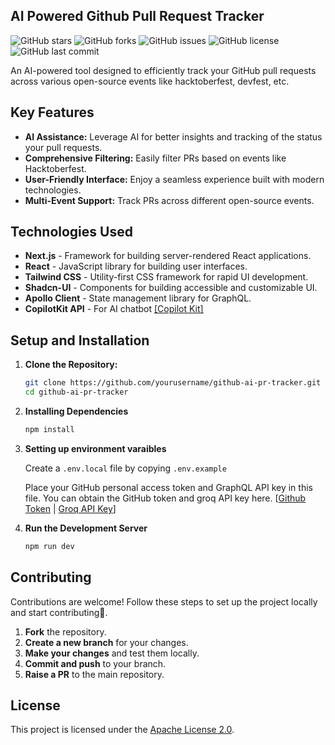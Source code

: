 ## AI Powered Github Pull Request Tracker

![GitHub stars](https://img.shields.io/github/stars/jeevaramanathan/github-ai-pr-tracker?style=social)
![GitHub forks](https://img.shields.io/github/forks/jeevaramanathan/github-ai-pr-tracker?style=social)
![GitHub issues](https://img.shields.io/github/issues/jeevaramanathan/github-ai-pr-tracker)
![GitHub license](https://img.shields.io/github/license/jeevaramanathan/github-ai-pr-tracker)
![GitHub last commit](https://img.shields.io/github/last-commit/jeevaramanathan/github-ai-pr-tracker)

An AI-powered tool designed to efficiently track your GitHub pull requests across various open-source events like hacktoberfest, devfest, etc.


## Key Features

- **AI Assistance:** Leverage AI for better insights and tracking of the status your pull requests.
- **Comprehensive Filtering:** Easily filter PRs based on events like Hacktoberfest.
- **User-Friendly Interface:** Enjoy a seamless experience built with modern technologies.
- **Multi-Event Support:** Track PRs across different open-source events.

## Technologies Used

- **Next.js** - Framework for building server-rendered React applications.
- **React** - JavaScript library for building user interfaces.
- **Tailwind CSS** - Utility-first CSS framework for rapid UI development.
- **Shadcn-UI** - Components for building accessible and customizable UI.
- **Apollo Client** - State management library for GraphQL.
- **CopilotKit API** - For AI chatbot [[Copilot Kit]](https://github.com/copilotkit/copilotkit)

## Setup and Installation

1. **Clone the Repository:**
   ```bash
   git clone https://github.com/yourusername/github-ai-pr-tracker.git
   cd github-ai-pr-tracker
2. **Installing Dependencies**
    ```bash
    npm install
3. **Setting up environment varaibles**

    Create a `.env.local` file by copying `.env.example`
    
    Place your GitHub personal access token and GraphQL API key in this file. You can obtain the GitHub token and groq API key here. [[Github Token](https://github.com/settings/tokens) | [Groq API Key](https://console.groq.com/keys)]

4. **Run the Development Server**
    ```bash
    npm run dev

## Contributing
Contributions are welcome! Follow these steps to set up the project locally and start contributing🎉.

1. **Fork** the repository.
2. **Create a new branch** for your changes.
3. **Make your changes** and test them locally.
4. **Commit and push** to your branch.
5. **Raise a PR** to the main repository.

## License

This project is licensed under the [Apache License 2.0](https://github.com/JeevaRamanathan/github-ai-pr-tracker/blob/main/LICENSE). 